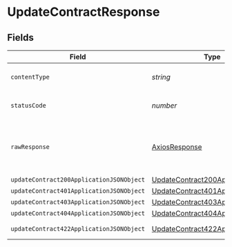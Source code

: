 # UpdateContractResponse


## Fields

| Field                                                                                           | Type                                                                                            | Required                                                                                        | Description                                                                                     |
| ----------------------------------------------------------------------------------------------- | ----------------------------------------------------------------------------------------------- | ----------------------------------------------------------------------------------------------- | ----------------------------------------------------------------------------------------------- |
| `contentType`                                                                                   | *string*                                                                                        | :heavy_check_mark:                                                                              | HTTP response content type for this operation                                                   |
| `statusCode`                                                                                    | *number*                                                                                        | :heavy_check_mark:                                                                              | HTTP response status code for this operation                                                    |
| `rawResponse`                                                                                   | [AxiosResponse](https://axios-http.com/docs/res_schema)                                         | :heavy_minus_sign:                                                                              | Raw HTTP response; suitable for custom response parsing                                         |
| `updateContract200ApplicationJSONObject`                                                        | [UpdateContract200ApplicationJSON](../../models/operations/updatecontract200applicationjson.md) | :heavy_minus_sign:                                                                              | OK                                                                                              |
| `updateContract401ApplicationJSONObject`                                                        | [UpdateContract401ApplicationJSON](../../models/operations/updatecontract401applicationjson.md) | :heavy_minus_sign:                                                                              | Unauthenticated                                                                                 |
| `updateContract403ApplicationJSONObject`                                                        | [UpdateContract403ApplicationJSON](../../models/operations/updatecontract403applicationjson.md) | :heavy_minus_sign:                                                                              | Forbidden                                                                                       |
| `updateContract404ApplicationJSONObject`                                                        | [UpdateContract404ApplicationJSON](../../models/operations/updatecontract404applicationjson.md) | :heavy_minus_sign:                                                                              | Not Found                                                                                       |
| `updateContract422ApplicationJSONObject`                                                        | [UpdateContract422ApplicationJSON](../../models/operations/updatecontract422applicationjson.md) | :heavy_minus_sign:                                                                              | Invalid data posted                                                                             |